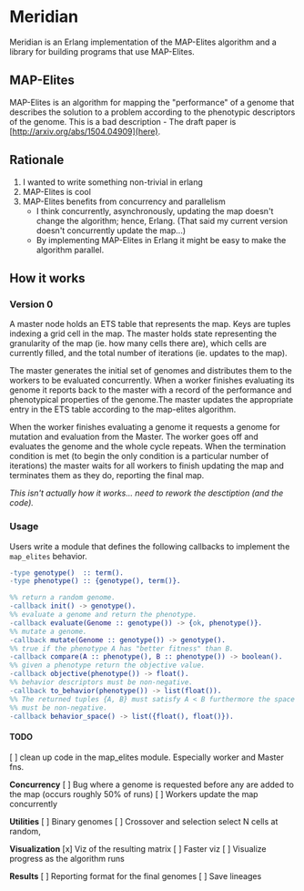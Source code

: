 # Meridian

Meridian is an Erlang implementation of the MAP-Elites algorithm
and a library for building programs that use MAP-Elites.

## MAP-Elites

MAP-Elites is an algorithm for mapping the "performance" of a genome
that describes the solution to a problem according to the phenotypic
descriptors of the genome. This is a bad description - The draft paper
is [http://arxiv.org/abs/1504.04909](here).

## Rationale

1. I wanted to write something non-trivial in erlang
2. MAP-Elites is cool
3. MAP-Elites benefits from concurrency and parallelism
   - I think concurrently, asynchronously, updating the map doesn't
     change the algorithm; hence, Erlang. (That said my current version
     doesn't concurrently update the map...)
   - By implementing MAP-Elites in Erlang it might be easy to make the
     algorithm parallel.

## How it works

### Version 0

A master node holds an ETS table that represents the map. Keys are
tuples indexing a grid cell in the map. The master holds state
representing the granularity of the map (ie. how many cells there
are), which cells are currently filled, and the total number of
iterations (ie. updates to the map).

The master generates the initial set of genomes and distributes them
to the workers to be evaluated concurrently. When a worker finishes
evaluating its genome it reports back to the master with a record of
the performance and phenotypical properties of the genome.The master
updates the appropriate entry in the ETS table according to the
map-elites algorithm.

When the worker finishes evaluating a genome it requests a genome for
mutation and evaluation from the Master. The worker goes off and
evaluates the genome and the whole cycle repeats. When the termination
condition is met (to begin the only condition is a particular number
of iterations) the master waits for all workers to finish updating the
map and terminates them as they do, reporting the final map.

*This isn't actually how it works... need to rework the desctiption
(and the code).*

### Usage
Users write a module that defines the following callbacks to implement
the `map_elites` behavior.

```erlang
-type genotype()  :: term().
-type phenotype() :: {genotype(), term()}.

%% return a random genome.
-callback init() -> genotype().
%% evaluate a genome and return the phenotype.
-callback evaluate(Genome :: genotype()) -> {ok, phenotype()}.
%% mutate a genome.
-callback mutate(Genome :: genotype()) -> genotype().
%% true if the phenotype A has "better fitness" than B.
-callback compare(A :: phenotype(), B :: phenotype()) -> boolean().
%% given a phenotype return the objective value.
-callback objective(phenotype()) -> float().
%% behavior descriptors must be non-negative.
-callback to_behavior(phenotype()) -> list(float()).
%% The returned tuples {A, B} must satisfy A < B furthermore the space
%% must be non-negative.
-callback behavior_space() -> list({float(), float()}).
```

#### TODO
[ ] clean up code in the map_elites module. Especially worker and Master fns.

**Concurrency**
[ ] Bug where a genome is requested before any are added to the map
    (occurs roughly 50% of runs)
[ ] Workers update the map concurrently

**Utilities**
[ ] Binary genomes
[ ] Crossover and selection
    select N cells at random, 

**Visualization**
[x] Viz of the resulting matrix
[ ] Faster viz
[ ] Visualize progress as the algorithm runs

**Results**
[ ] Reporting format for the final genomes
[ ] Save lineages




